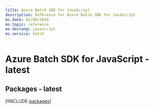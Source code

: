 ```yaml
---
title: Azure Batch SDK for JavaScript
description: Reference for Azure Batch SDK for JavaScript
ms.date: 02/08/2024
ms.topic: reference
ms.devlang: javascript
ms.service: batch
---
```

# Azure Batch SDK for JavaScript - latest
## Packages - latest
[!INCLUDE [packages](batch-index.md)]